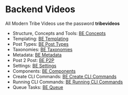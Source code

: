 # Backend Videos

All Modern Tribe Videos use the password **tribevideos**

- Structure, Concepts and Tools: [BE Concepts](https://vimeo.com/228725380)
- Templating: [BE Templating](https://vimeo.com/227441179/e290a6b13e)
- Post Types: [BE Post Types](https://vimeo.com/227441303/6871887a0b)
- Taxonomies: [BE Taxonomies](https://vimeo.com/226473981/4b5bd252af)
- Metadata: [BE Metadata](https://vimeo.com/246464177)
- Post 2 Post: [BE P2P](https://vimeo.com/232089130)
- Settings: [BE Settings](https://vimeo.com/226474522/36a42d11c4)
- Components: [BE Components](https://vimeo.com/239124767)
- Create CLI Commands: [BE Create CLI Commands](https://vimeo.com/249398359)
- Running CLI Commands: [BE Running CLI Commands](https://vimeo.com/249398812) 
- Queue Tasks: [BE Queue](https://vimeo.com/249397520)